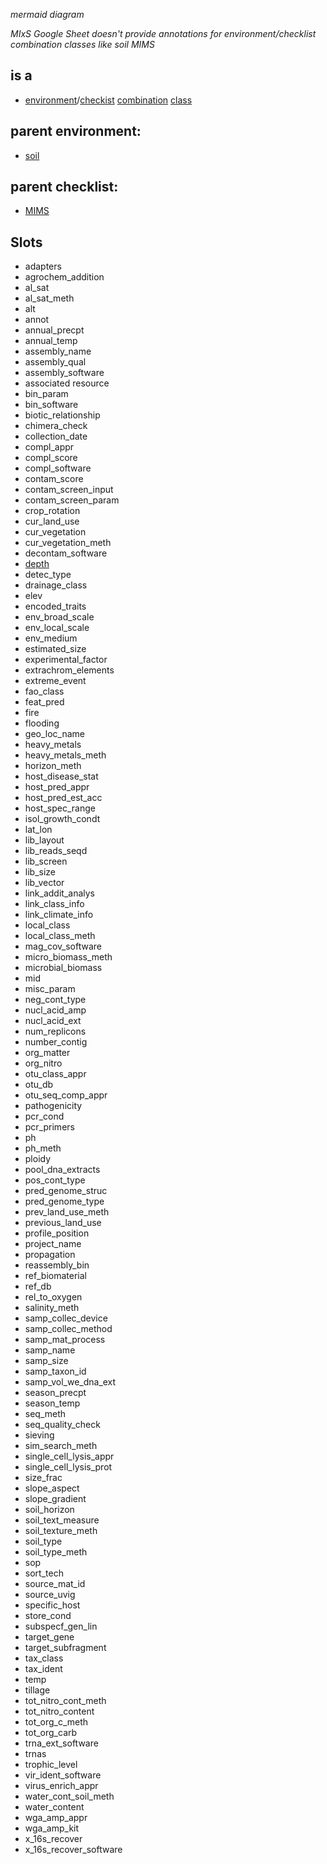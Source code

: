 _mermaid diagram_

_MIxS Google Sheet doesn't provide annotations for environment/checklist combination classes like soil MIMS_

## is a
- [environment](Environments.md)/[checkist](Checklists.md) [combination](Combinations.md) [class](Classes.md)

## parent environment:
- [soil](Soil.md)

## parent checklist:
- [MIMS](MIMS.md)

## Slots
* adapters
* agrochem_addition
* al_sat
* al_sat_meth
* alt
* annot
* annual_precpt
* annual_temp
* assembly_name
* assembly_qual
* assembly_software
* associated resource
* bin_param
* bin_software
* biotic_relationship
* chimera_check
* collection_date
* compl_appr
* compl_score
* compl_software
* contam_score
* contam_screen_input
* contam_screen_param
* crop_rotation
* cur_land_use
* cur_vegetation
* cur_vegetation_meth
* decontam_software
* [depth](depth.md)
* detec_type
* drainage_class
* elev
* encoded_traits
* env_broad_scale
* env_local_scale
* env_medium
* estimated_size
* experimental_factor
* extrachrom_elements
* extreme_event
* fao_class
* feat_pred
* fire
* flooding
* geo_loc_name
* heavy_metals
* heavy_metals_meth
* horizon_meth
* host_disease_stat
* host_pred_appr
* host_pred_est_acc
* host_spec_range
* isol_growth_condt
* lat_lon
* lib_layout
* lib_reads_seqd
* lib_screen
* lib_size
* lib_vector
* link_addit_analys
* link_class_info
* link_climate_info
* local_class
* local_class_meth
* mag_cov_software
* micro_biomass_meth
* microbial_biomass
* mid
* misc_param
* neg_cont_type
* nucl_acid_amp
* nucl_acid_ext
* num_replicons
* number_contig
* org_matter
* org_nitro
* otu_class_appr
* otu_db
* otu_seq_comp_appr
* pathogenicity
* pcr_cond
* pcr_primers
* ph
* ph_meth
* ploidy
* pool_dna_extracts
* pos_cont_type
* pred_genome_struc
* pred_genome_type
* prev_land_use_meth
* previous_land_use
* profile_position
* project_name
* propagation
* reassembly_bin
* ref_biomaterial
* ref_db
* rel_to_oxygen
* salinity_meth
* samp_collec_device
* samp_collec_method
* samp_mat_process
* samp_name
* samp_size
* samp_taxon_id
* samp_vol_we_dna_ext
* season_precpt
* season_temp
* seq_meth
* seq_quality_check
* sieving
* sim_search_meth
* single_cell_lysis_appr
* single_cell_lysis_prot
* size_frac
* slope_aspect
* slope_gradient
* soil_horizon
* soil_text_measure
* soil_texture_meth
* soil_type
* soil_type_meth
* sop
* sort_tech
* source_mat_id
* source_uvig
* specific_host
* store_cond
* subspecf_gen_lin
* target_gene
* target_subfragment
* tax_class
* tax_ident
* temp
* tillage
* tot_nitro_cont_meth
* tot_nitro_content
* tot_org_c_meth
* tot_org_carb
* trna_ext_software
* trnas
* trophic_level
* vir_ident_software
* virus_enrich_appr
* water_cont_soil_meth
* water_content
* wga_amp_appr
* wga_amp_kit
* x_16s_recover
* x_16s_recover_software
